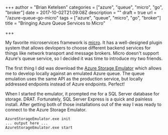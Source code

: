 +++
author = "Brian Ketelsen"
categories = ["azure", "queue", "micro", "go", "broker"]
date = 2017-10-02T21:09:08Z
description = ""
draft = true
url = "/azure-queue-go-micro"
tags = ["azure", "queue", "micro", "go", "broker"]
title = "Bringing Azure Queue Services to Micro"

+++

My favorite microservices framework is [micro](https://micro.mu).  It has a well-designed plugin system that allows devlopers to choose different backend services for things like network transport and message brokers.  Micro doesn't support Azure's queue service, so I decided it was time to introduce my two friends.

<!--more-->

The first thing I did was download the [Azure Storage Emulator](https://docs.microsoft.com/en-us/azure/storage/common/storage-use-emulator) which allows me to develop locally against an emulated Azure queue.  The queue emulation uses the same API as the production service, but locally addressed endpoints instead of Azure endpoints.  Perfect!

When I started the emulator, it prompted me for a SQL Server database for storage.  DRAT.  Fortunately, SQL Server Express is a quick and painless install.  After getting both of those installations out of the way I was ready to connect to the Azure Storage Emulator.

```
AzureStorageEmulator.exe init
... output here ...
AzureStorageEmulator.exe start
```
